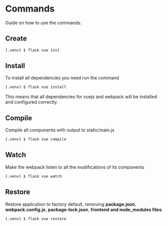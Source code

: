 # Commands

Guide on how to use the commands.


## Create

```sh
(.venv) $ flask vue init
``` 

## Install

To install all dependencies you need run the command

```sh
(.venv) $ flask vue install
``` 
This means that all dependencies for vuejs and webpack will be installed and configured correctly.


## Compile
Compile all components with output to static/main.js 

```sh
(.venv) $ flask vue compile
```

## Watch
Make the webpack listen to all the modifications of its components

```sh
(.venv) $ flask vue watch
```

## Restore
Restore application to factory default, removing **package.json**, **webpack.config.js**,
**package-lock.json**, **frontend and node_modules files**.

```sh
(.venv) $ flask vue restore
```